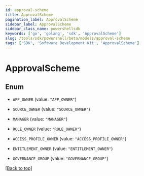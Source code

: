 ```yaml
---
id: approval-scheme
title: ApprovalScheme
pagination_label: ApprovalScheme
sidebar_label: ApprovalScheme
sidebar_class_name: powershellsdk
keywords: ['go', 'golang', 'sdk', 'ApprovalScheme'] 
slug: /tools/sdk/powershell/beta/models/approval-scheme
tags: ['SDK', 'Software Development Kit', 'ApprovalScheme']
---
```



# ApprovalScheme

## Enum


* `APP_OWNER` (value: `"APP_OWNER"`)

* `SOURCE_OWNER` (value: `"SOURCE_OWNER"`)

* `MANAGER` (value: `"MANAGER"`)

* `ROLE_OWNER` (value: `"ROLE_OWNER"`)

* `ACCESS_PROFILE_OWNER` (value: `"ACCESS_PROFILE_OWNER"`)

* `ENTITLEMENT_OWNER` (value: `"ENTITLEMENT_OWNER"`)

* `GOVERNANCE_GROUP` (value: `"GOVERNANCE_GROUP"`)


[[Back to top]](#) 

